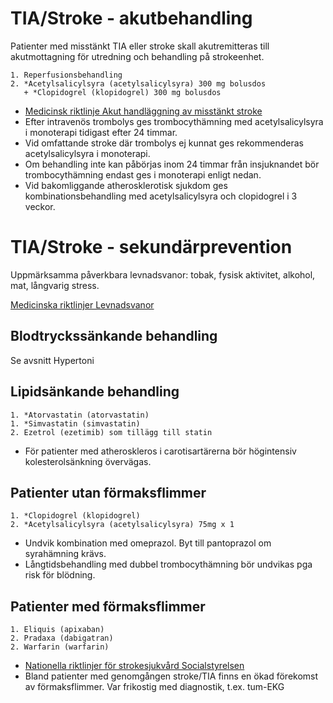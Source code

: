TIA/Stroke - akutbehandling
===========================

Patienter med misstänkt TIA eller stroke skall akutremitteras till 
akutmottagning för utredning och behandling på strokeenhet.

    1. Reperfusionsbehandling
    2. *Acetylsalicylsyra (acetylsalicylsyra) 300 mg bolusdos
       + *Clopidogrel (klopidogrel) 300 mg bolusdos
 
-   [Medicinsk riktlinje Akut handläggning av misstänkt stroke](http://dokpub.regionkronoberg.se/OpenDoc.aspx?Id=41997)
-   Efter intravenös trombolys ges trombocythämning med acetylsalicylsyra
    i monoterapi tidigast efter 24 timmar.
-   Vid omfattande stroke där trombolys ej kunnat ges rekommenderas
	acetylsalicylsyra i monoterapi.
-   Om behandling inte kan påbörjas inom 24 timmar från insjuknandet
    bör trombocythämning endast ges i monoterapi enligt nedan.
-   Vid bakomliggande atherosklerotisk sjukdom ges kombinationsbehandling
    med acetylsalicylsyra och clopidogrel  i 3 veckor.

TIA/Stroke - sekundärprevention
===============================

Uppmärksamma påverkbara levnadsvanor: tobak, fysisk aktivitet, alkohol,
mat, långvarig stress.

[Medicinska riktlinjer Levnadsvanor](http://intern.ltkronoberg.se/hem/HoS/HoS-personal/VardrutinerPM/Halsoframjande/)

Blodtryckssänkande behandling
-----------------------------

Se avsnitt Hypertoni

Lipidsänkande behandling
------------------------

    1. *Atorvastatin (atorvastatin)
    1. *Simvastatin (simvastatin)
	2. Ezetrol (ezetimib) som tillägg till statin

- För patienter med atheroskleros i carotisartärerna bör högintensiv 
  kolesterolsänkning övervägas.

Patienter utan förmaksflimmer
-----------------------------

    1. *Clopidogrel (klopidogrel)
    2. *Acetylsalicylsyra (acetylsalicylsyra) 75mg x 1

- Undvik kombination med omeprazol. Byt till pantoprazol om syrahämning krävs.
- Långtidsbehandling med dubbel trombocythämning bör undvikas pga risk för
  blödning.

Patienter med förmaksflimmer
----------------------------

    1. Eliquis (apixaban)
    2. Pradaxa (dabigatran)
    2. Warfarin (warfarin)

-   [Nationella riktlinjer för strokesjukvård Socialstyrelsen](http://www.socialstyrelsen.se/nationellariktlinjerforstrokesjukvard)
-   Bland patienter med genomgången stroke/TIA finns en ökad förekomst av
    förmaksflimmer. Var frikostig med diagnostik, t.ex. tum-EKG
